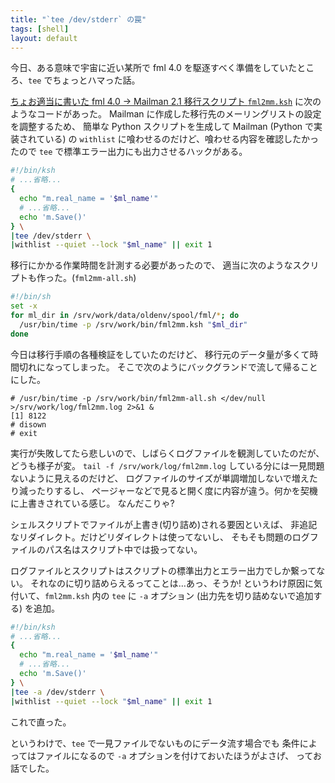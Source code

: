 ```yaml
---
title: "`tee /dev/stderr` の罠"
tags: [shell]
layout: default
---
```

今日、ある意味で宇宙に近い某所で fml 4.0
を駆逐すべく準備をしていたところ、`tee` でちょっとハマった話。

[ちょお適当に書いた fml 4.0 → Mailman 2.1 移行スクリプト `fml2mm.ksh`](https://github.com/fumiyas/mailman-hack/blob/master/bin/fml2mm.ksh) に次のようなコードがあった。
Mailman に作成した移行先のメーリングリストの設定を調整するため、
簡単な Python スクリプトを生成して Mailman (Python で実装されている) の
`withlist` に喰わせるのだけど、喰わせる内容を確認したかったので 
`tee` で標準エラー出力にも出力させるハックがある。

``` sh
#!/bin/ksh
# ...省略...
{
  echo "m.real_name = '$ml_name'"
  # ...省略...
  echo 'm.Save()'
} \
|tee /dev/stderr \
|withlist --quiet --lock "$ml_name" || exit 1
```

移行にかかる作業時間を計測する必要があったので、
適当に次のようなスクリプトも作った。(`fml2mm-all.sh`)

``` sh
#!/bin/sh
set -x
for ml_dir in /srv/work/data/oldenv/spool/fml/*; do
  /usr/bin/time -p /srv/work/bin/fml2mm.ksh "$ml_dir"
done
```

今日は移行手順の各種検証をしていたのだけど、
移行元のデータ量が多くて時間切れになってしまった。
そこで次のようにバックグランドで流して帰ることにした。

``` console
# /usr/bin/time -p /srv/work/bin/fml2mm-all.sh </dev/null >/srv/work/log/fml2mm.log 2>&1 &
[1] 8122
# disown
# exit
```

実行が失敗してたら悲しいので、しばらくログファイルを観測していたのだが、
どうも様子が変。
`tail -f /srv/work/log/fml2mm.log` している分には一見問題ないように見えるのだけど、
ログファイルのサイズが単調増加しないで増えたり減ったりするし、
ページャーなどで見ると開く度に内容が違う。何かを契機に上書きされている感じ。
なんだこりゃ?

シェルスクリプトでファイルが上書き(切り詰め)される要因といえば、
非追記なリダイレクト。だけどリダイレクトは使ってないし、
そもそも問題のログファイルのパス名はスクリプト中では扱ってない。

ログファイルとスクリプトはスクリプトの標準出力とエラー出力でしか繋ってない。
それなのに切り詰めらえるってことは…あっ、そうか!
というわけ原因に気付いて、`fml2mm.ksh` 内の `tee` に `-a` オプション
(出力先を切り詰めないで追加する) を追加。

``` sh
#!/bin/ksh
# ...省略...
{
  echo "m.real_name = '$ml_name'"
  # ...省略...
  echo 'm.Save()'
} \
|tee -a /dev/stderr \
|withlist --quiet --lock "$ml_name" || exit 1
```

これで直った。

というわけで、`tee` で一見ファイルでないものにデータ流す場合でも
条件によってはファイルになるので `-a` オプションを付けておいたほうがよさげ、
ってお話でした。

